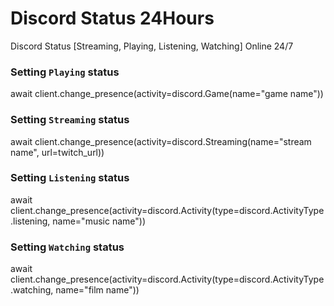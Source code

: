 # Discord Status 24Hours
Discord Status [Streaming, Playing, Listening, Watching] Online 24/7

### Setting `Playing` status
await client.change_presence(activity=discord.Game(name="game name"))

### Setting `Streaming` status
await client.change_presence(activity=discord.Streaming(name="stream name", url=twitch_url))

### Setting `Listening` status
await client.change_presence(activity=discord.Activity(type=discord.ActivityType.listening, name="music name"))

### Setting `Watching` status
await client.change_presence(activity=discord.Activity(type=discord.ActivityType.watching, name="film name"))
